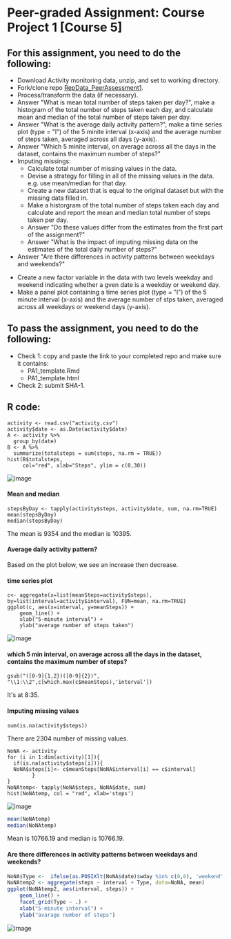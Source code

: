 # Peer-graded Assignment: Course Project 1 [Course 5]

## For this assignment, you need to do the following:
* Download Activity monitoring data, unzip, and set to working directory.
* Fork/clone repo [RepData_PeerAssessment1](https://github.com/rdpeng/RepData_PeerAssessment1).
* Process/transform the data (if necessary). 
* Answer "What is mean total number of steps taken per day?", make a histogram of the total number of steps taken each day, and calculate mean and median of the total number of steps taken per day.
* Answer "What is the average daily activity pattern?", make a time series plot (type = "l") of the 5 minite interval (x-axis) and the average number of steps taken, averaged across all days (y-axis).
* Answer "Which 5 minite interval, on average across all  the days in the dataset, contains the maximum number of steps?"
* Imputing missings:
  + Calculate total number of missing values in the data.
  + Devise a strategy for filling in all of the missing values in the data. e.g. use mean/median for that day.
  + Create a new dataset that is equal to the original dataset but with the missing data filled in.
  + Make a historgram of the total number of steps taken each day and calculate and report the mean and median total number of steps taken per day. 
  + Answer "Do these values differ from the estimates from the first part of the assignment?"
  + Answer "What is the impact of imputing missing data on the estimates of the total daily number of steps?"
 * Answer "Are there differences in activity patterns between weekdays and weekends?"
  + Create a new factor variable in the data with two levels weekday and weekend indicating whether a gven date is a weekday or weekend day.
  + Make a panel plot containing a time series plot (type = "l") of the 5 minute interval (x-axis) and the average number of stps taken, averaged across all weekdays or weekend days (y-axis).

## To pass the assignment, you need to do the following:
* Check 1: copy and paste the link to your completed repo and make sure it contains:
  + PA1_template.Rmd
  + PA1_template.html 
* Check 2: submit SHA-1.

## R code:

```{r}
activity <- read.csv("activity.csv")
activity$date <- as.Date(activity$date)
A <- activity %>%
  group_by(date) 
B <- A %>%
  summarize(totalsteps = sum(steps, na.rm = TRUE))
hist(B$totalsteps, 
     col="red", xlab="Steps", ylim = c(0,30))
```
![image](https://github.com/lli289/CourseraDataScienceFoundationsusingRSpecializaiton/assets/129143119/a79009d7-d197-4149-9948-b3bece35c8a1)

#### Mean and median

```{r}
stepsByDay <- tapply(activity$steps, activity$date, sum, na.rm=TRUE)
mean(stepsByDay)
median(stepsByDay)
```

The mean is 9354 and the median is 10395.

#### Average daily activity pattern? 

Based on the plot below, we see an increase then decrease.

#### time series plot

```{r}
c<- aggregate(x=list(meanSteps=activity$steps), by=list(interval=activity$interval), FUN=mean, na.rm=TRUE)
ggplot(c, aes(x=interval, y=meanSteps)) +
    geom_line() +
    xlab("5-minute interval") +
    ylab("average number of steps taken") 
```
![image](https://github.com/lli289/CourseraDataScienceFoundationsusingRSpecializaiton/assets/129143119/cd7c6aa1-0ecd-4ca1-b200-205df50a703f)
#### which 5 min interval, on average across all the days in the dataset, contains the maximum number of steps?

```{r}
gsub("([0-9]{1,2})([0-9]{2})", "\\1:\\2",c[which.max(c$meanSteps),'interval'])
```

It's at 8:35.

#### Imputing missing values

```{r}
sum(is.na(activity$steps))
```

There are 2304 number of missing values.

```{r}
NoNA <- activity  
for (i in 1:dim(activity)[1]){
  if(is.na(activity$steps[i])){
  NoNA$steps[i]<- c$meanSteps[NoNA$interval[i] == c$interval]
        }
}
NoNAtemp<- tapply(NoNA$steps, NoNA$date, sum)
hist(NoNAtemp, col = "red", xlab='steps')
```
![image](https://github.com/lli289/CourseraDataScienceFoundationsusingRSpecializaiton/assets/129143119/3ea52e24-576b-4638-8bda-4cd548dddeda)


```r
mean(NoNAtemp)
median(NoNAtemp)
```

Mean is 10766.19 and median is 10766.19.

#### Are there differences in activity patterns between weekdays and weekends?

```r
NoNA$Type <-  ifelse(as.POSIXlt(NoNA$date)$wday %in% c(0,6), 'weekend', 'weekday')
NoNAtemp2 <- aggregate(steps ~ interval + Type, data=NoNA, mean)
ggplot(NoNAtemp2, aes(interval, steps)) + 
    geom_line() + 
    facet_grid(Type ~ .) +
    xlab("5-minute interval") + 
    ylab("avarage number of steps")
```
![image](https://github.com/lli289/CourseraDataScienceFoundationsusingRSpecializaiton/assets/129143119/2db4dc51-e5bd-430c-9847-1d66a70328cd)

